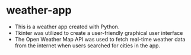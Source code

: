 # weather-app

* This is a weather app created with Python. 
* Tkinter was utilized to create a user-friendly graphical user interface
* The Open Weather Map API was used to fetch real-time weather data from the internet when users searched for cities in the app.
